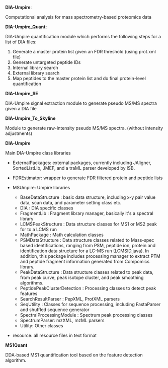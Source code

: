 **DIA-Umpire**: 

Computational analysis for mass spectrometry-based proteomics data


**DIA-Umpire_Quant:** 

DIA-Umpire quantification module which performs the following steps for a list of DIA files:

1. Generate a master protein list given an FDR threshold (using prot.xml file)
2. Generate untargeted peptide IDs
3. Internal library search
4. External library search
5. Map peptides to the master protein list and do final protein-level quantification


**DIA-Umpire_SE**

DIA-Umpire signal extraction module to generate pseudo MS/MS spectra given a DIA file


**DIA-Umpire_To_Skyline**

Module to generate raw-intensity pseudo MS/MS spectra. (without intensity adjustments) 

**DIA-Umpire**

Main DIA-Umpire class libraries

* ExternalPackages: external packages, currently including JAligner, SortedListLib, JMEF, and a traML parser developed by ISB.
* FDREstimator: wrapper to generate FDR filtered protein and peptide lists
* MSUmpire: Umpire libraries
  * BaseDataStructure : basic data structure, including x-y pair value data, scan data, and parameter setting class etc.
  * DIA : DIA specific classes
  * FragmentLib : Fragment library manager, basically it's a spectral library
  * LCMSPeakStructure : Data structure classes for MS1 or MS2 peak for to a LCMS run
  * MathPackage : Math calculation classes
  * PSMDataStructure : Data structure classes related to Mass-spec based identifications, ranging from PSM, peptide ion, protein and identification data structure for a LC-MS run (LCMSID.java). In addition, this package includes processing manager to extract PTM and peptide fragment information generated from Compomics library. 
  * PeakDataStructure : Data structure classes related to peak data, from peak curve, peak isotope cluster, and peak smoothing algorithms.
  * PeptidePeakClusterDetection : Processing classes to detect peak features 
  * SearchResultParser : PepXML, ProtXML parsers
  * SeqUtility : Classes for sequence processing, including FastaParser and shuffled sequence generator
  * SpectralProcessingModule : Spectrum peak processing classes
  * SpectrumParser: mzXML, mzML parsers
  * Utility: Other classes
  
* resource: all resource files in text format


**MS1Quant**

DDA-based MS1 quantification tool based on the feature detection algorithm. 
